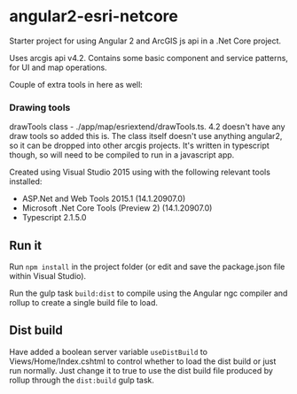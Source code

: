 # angular2-esri-netcore
Starter project for using Angular 2 and ArcGIS js api in a .Net Core project.

Uses arcgis api v4.2. Contains some basic component and service patterns, for UI and map operations.

Couple of extra tools in here as well:
### Drawing tools
drawTools class - ./app/map/esriextend/drawTools.ts. 4.2 doesn't have any draw tools so added this is. The class itself doesn't use anything angular2, so it can be dropped into other arcgis projects. It's written in typescript though, so will need to be compiled to run in a javascript app.

Created using Visual Studio 2015 using with the following relevant tools installed:
  - ASP.Net and Web Tools 2015.1 (14.1.20907.0)
  - Microsoft .Net Core Tools (Preview 2) (14.1.20907.0)
  - Typescript 2.1.5.0
  
 
## Run it
Run `npm install` in the project folder (or edit and save the package.json file within Visual Studio).

Run the gulp task `build:dist` to compile using the Angular ngc compiler and rollup to create a single build file to load.

## Dist build
Have added a boolean server variable `useDistBuild` to Views/Home/Index.cshtml to control whether to load the dist build or just run normally. Just change it to true to use the dist build file produced by rollup through the `dist:build` gulp task.


 
 



